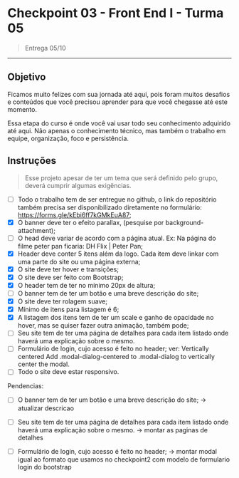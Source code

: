 # Checkpoint 03 - Front End I - Turma 05 

> Entrega 05/10

---

## Objetivo

Ficamos muito felizes com sua jornada até aqui, pois foram muitos desafios e conteúdos que você precisou aprender para que você chegasse até este momento.

Essa etapa do curso é onde você vai usar todo seu conhecimento adquirido até aqui. Não apenas o conhecimento técnico, mas também o trabalho em equipe, organização, foco e persistência.

## Instruções

> Esse projeto apesar de ter um tema que será definido pelo grupo, deverá cumprir algumas exigências.

- [ ] Todo o trabalho tem de ser entregue no github, o link do repositório também precisa ser disponibilizado diretamente no formulário: https://forms.gle/kEbi6ff7kGMkEuA87;
- [x] O banner deve ter o efeito parallax, (pesquise por background-attachment);
- [ ] O head deve variar de acordo com a página atual. Ex: Na página do filme peter pan ficaria: DH Flix | Peter Pan;
- [x] Header deve conter 5 itens além da logo. Cada item deve linkar com uma parte do site ou uma página externa;
- [x] O site deve ter hover e transições;
- [x] O site deve ser feito com Bootstrap;
- [x] O header tem de ter no mínimo 20px de altura;
- [ ] O banner tem de ter um botão e uma breve descrição do site;
- [x] O site deve ter rolagem suave;
- [x] Mínimo de itens para listagem é 6;
- [x] A listagem dos itens tem de ter um scale e ganho de opacidade no hover, mas se quiser fazer outra animação, também pode;
- [ ] Seu site tem de ter uma página de detalhes para cada item listado onde haverá uma explicação sobre o mesmo. 
- [ ] Formulário de login, cujo acesso é feito no header;
        ver: Vertically centered
        Add .modal-dialog-centered to .modal-dialog to vertically center the modal.
- [ ] Todo o site deve estar responsivo.

Pendencias:
- [ ] O banner tem de ter um botão e uma breve descrição do site;
  -> atualizar descricao

- [ ] Seu site tem de ter uma página de detalhes para cada item listado onde haverá uma explicação sobre o mesmo. 
  -> montar as paginas de detalhes

- [ ] Formulário de login, cujo acesso é feito no header;
  -> montar modal igual ao formato que usamos no checkpoint2 com modelo de formulario login do bootstrap